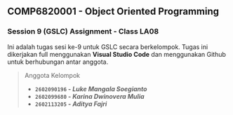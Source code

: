 ## COMP6820001 - Object Oriented Programming

### Session 9 (GSLC) Assignment - Class LA08

Ini adalah tugas sesi ke-9 untuk GSLC secara berkelompok. Tugas ini dikerjakan full menggunakan **Visual Studio Code** dan menggunakan Github untuk berhubungan antar anggota.

> Anggota Kelompok
>
> - **`2602090196` - _Luke Mangala Soegianto_**
> - **`2602099680` - _Karina Dwinovera Mulia_**
> - **`2602113205` - _Aditya Fajri_**

